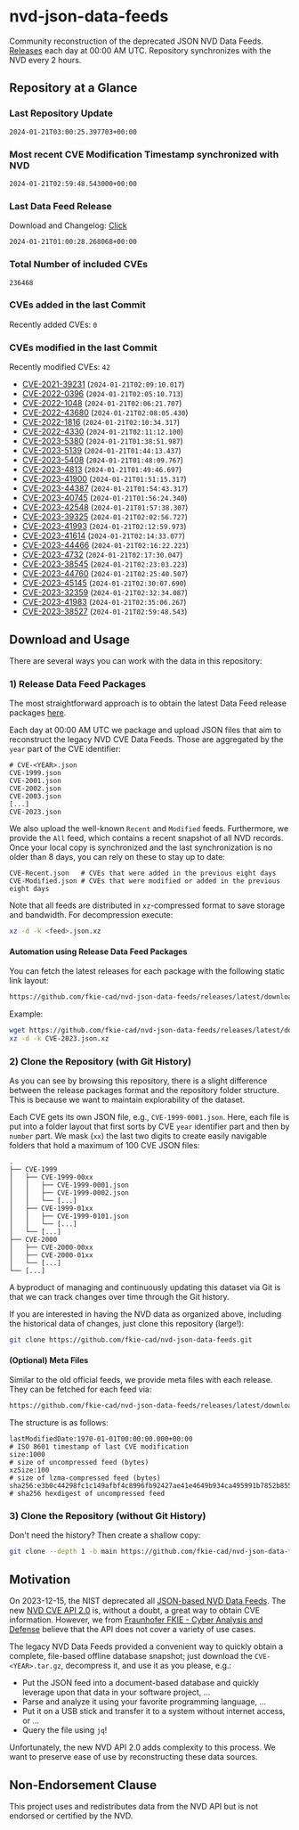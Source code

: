 # nvd-json-data-feeds

Community reconstruction of the deprecated JSON NVD Data Feeds. 
[Releases](https://github.com/fkie-cad/nvd-json-data-feeds/releases/latest) each day at 00:00 AM UTC.
Repository synchronizes with the NVD every 2 hours.

## Repository at a Glance

### Last Repository Update

```plain
2024-01-21T03:00:25.397703+00:00
```

### Most recent CVE Modification Timestamp synchronized with NVD

```plain
2024-01-21T02:59:48.543000+00:00
```

### Last Data Feed Release

Download and Changelog: [Click](https://github.com/fkie-cad/nvd-json-data-feeds/releases/latest)

```plain
2024-01-21T01:00:28.268068+00:00
```

### Total Number of included CVEs

```plain
236468
```

### CVEs added in the last Commit

Recently added CVEs: `0`



### CVEs modified in the last Commit

Recently modified CVEs: `42`

* [CVE-2021-39231](CVE-2021/CVE-2021-392xx/CVE-2021-39231.json) (`2024-01-21T02:09:10.017`)
* [CVE-2022-0396](CVE-2022/CVE-2022-03xx/CVE-2022-0396.json) (`2024-01-21T02:05:10.713`)
* [CVE-2022-1048](CVE-2022/CVE-2022-10xx/CVE-2022-1048.json) (`2024-01-21T02:06:21.707`)
* [CVE-2022-43680](CVE-2022/CVE-2022-436xx/CVE-2022-43680.json) (`2024-01-21T02:08:05.430`)
* [CVE-2022-1816](CVE-2022/CVE-2022-18xx/CVE-2022-1816.json) (`2024-01-21T02:10:34.317`)
* [CVE-2022-4330](CVE-2022/CVE-2022-43xx/CVE-2022-4330.json) (`2024-01-21T02:11:12.100`)
* [CVE-2023-5380](CVE-2023/CVE-2023-53xx/CVE-2023-5380.json) (`2024-01-21T01:38:51.987`)
* [CVE-2023-5139](CVE-2023/CVE-2023-51xx/CVE-2023-5139.json) (`2024-01-21T01:44:13.437`)
* [CVE-2023-5408](CVE-2023/CVE-2023-54xx/CVE-2023-5408.json) (`2024-01-21T01:48:09.767`)
* [CVE-2023-4813](CVE-2023/CVE-2023-48xx/CVE-2023-4813.json) (`2024-01-21T01:49:46.697`)
* [CVE-2023-41900](CVE-2023/CVE-2023-419xx/CVE-2023-41900.json) (`2024-01-21T01:51:15.317`)
* [CVE-2023-44387](CVE-2023/CVE-2023-443xx/CVE-2023-44387.json) (`2024-01-21T01:54:43.317`)
* [CVE-2023-40745](CVE-2023/CVE-2023-407xx/CVE-2023-40745.json) (`2024-01-21T01:56:24.340`)
* [CVE-2023-42548](CVE-2023/CVE-2023-425xx/CVE-2023-42548.json) (`2024-01-21T01:57:38.307`)
* [CVE-2023-39325](CVE-2023/CVE-2023-393xx/CVE-2023-39325.json) (`2024-01-21T02:02:56.727`)
* [CVE-2023-41993](CVE-2023/CVE-2023-419xx/CVE-2023-41993.json) (`2024-01-21T02:12:59.973`)
* [CVE-2023-41614](CVE-2023/CVE-2023-416xx/CVE-2023-41614.json) (`2024-01-21T02:14:33.077`)
* [CVE-2023-44466](CVE-2023/CVE-2023-444xx/CVE-2023-44466.json) (`2024-01-21T02:16:22.223`)
* [CVE-2023-4732](CVE-2023/CVE-2023-47xx/CVE-2023-4732.json) (`2024-01-21T02:17:30.047`)
* [CVE-2023-38545](CVE-2023/CVE-2023-385xx/CVE-2023-38545.json) (`2024-01-21T02:23:03.223`)
* [CVE-2023-44760](CVE-2023/CVE-2023-447xx/CVE-2023-44760.json) (`2024-01-21T02:25:40.507`)
* [CVE-2023-45145](CVE-2023/CVE-2023-451xx/CVE-2023-45145.json) (`2024-01-21T02:30:07.690`)
* [CVE-2023-32359](CVE-2023/CVE-2023-323xx/CVE-2023-32359.json) (`2024-01-21T02:32:34.087`)
* [CVE-2023-41983](CVE-2023/CVE-2023-419xx/CVE-2023-41983.json) (`2024-01-21T02:35:06.267`)
* [CVE-2023-38527](CVE-2023/CVE-2023-385xx/CVE-2023-38527.json) (`2024-01-21T02:59:48.543`)


## Download and Usage

There are several ways you can work with the data in this repository:

### 1) Release Data Feed Packages

The most straightforward approach is to obtain the latest Data Feed release packages [here](https://github.com/fkie-cad/nvd-json-data-feeds/releases/latest).

Each day at 00:00 AM UTC we package and upload JSON files that aim to reconstruct the legacy NVD CVE Data Feeds.
Those are aggregated by the `year` part of the CVE identifier:

```
# CVE-<YEAR>.json
CVE-1999.json
CVE-2001.json
CVE-2002.json
CVE-2003.json
[...]
CVE-2023.json
```

We also upload the well-known `Recent` and `Modified` feeds.
Furthermore, we provide the `All` feed, which contains a recent snapshot of all NVD records.
Once your local copy is synchronized and the last synchronization is no older than 8 days, you can rely on these to stay up to date:

```plain
CVE-Recent.json   # CVEs that were added in the previous eight days
CVE-Modified.json # CVEs that were modified or added in the previous eight days
```

Note that all feeds are distributed in `xz`-compressed format to save storage and bandwidth.
For decompression execute:

```sh
xz -d -k <feed>.json.xz
```


#### Automation using Release Data Feed Packages

You can fetch the latest releases for each package with the following static link layout:

```sh
https://github.com/fkie-cad/nvd-json-data-feeds/releases/latest/download/CVE-<YEAR>.json.xz
```

Example:

```sh
wget https://github.com/fkie-cad/nvd-json-data-feeds/releases/latest/download/CVE-2023.json.xz
xz -d -k CVE-2023.json.xz
```



### 2) Clone the Repository (with Git History)

As you can see by browsing this repository, there is a slight difference between the release packages format and the repository folder structure.
This is because we want to maintain explorability of the dataset.

Each CVE gets its own JSON file, e.g., `CVE-1999-0001.json`.
Here, each file is put into a folder layout that first sorts by CVE `year` identifier part and then by `number` part.
We mask (`xx`) the last two digits to create easily navigable folders that hold a maximum of 100 CVE JSON files:

```plain
.
├── CVE-1999
│   ├── CVE-1999-00xx
│   │   ├── CVE-1999-0001.json
│   │   ├── CVE-1999-0002.json
│   │   └── [...]
│   ├── CVE-1999-01xx
│   │   ├── CVE-1999-0101.json
│   │   └── [...]
│   └── [...]
├── CVE-2000
│   ├── CVE-2000-00xx
│   ├── CVE-2000-01xx
│   └── [...]
└── [...]
```

A byproduct of managing and continuously updating this dataset via Git is that we can track changes over time through the Git history.

If you are interested in having the NVD data as organized above, including the historical data of changes, just clone this repository (large!):

```sh
git clone https://github.com/fkie-cad/nvd-json-data-feeds.git
```

#### (Optional) Meta Files

Similar to the old official feeds, we provide meta files with each release. They can be fetched for each feed via:

```sh
https://github.com/fkie-cad/nvd-json-data-feeds/releases/latest/download/CVE-<YEAR>.meta
```

The structure is as follows:

```plain
lastModifiedDate:1970-01-01T00:00:00.000+00:00                          # ISO 8601 timestamp of last CVE modification
size:1000                                                               # size of uncompressed feed (bytes)
xzSize:100                                                              # size of lzma-compressed feed (bytes)
sha256:e3b0c44298fc1c149afbf4c8996fb92427ae41e4649b934ca495991b7852b855 # sha256 hexdigest of uncompressed feed
```


### 3) Clone the Repository (without Git History)

Don't need the history? Then create a shallow copy:

```sh
git clone --depth 1 -b main https://github.com/fkie-cad/nvd-json-data-feeds.git
```

## Motivation

On 2023-12-15, the NIST deprecated all [JSON-based NVD Data Feeds](https://nvd.nist.gov/vuln/data-feeds#divRetirementBanner-1).
The new [NVD CVE API 2.0](https://nvd.nist.gov/developers/vulnerabilities) is, without a doubt, a great way to obtain CVE information.
However, we from [Fraunhofer FKIE - Cyber Analysis and Defense](https://www.fkie.fraunhofer.de/en/departments/cad.html) believe that the API does not cover a variety of use cases.

The legacy NVD Data Feeds provided a convenient way to quickly obtain a complete, file-based offline database snapshot; just download the `CVE-<YEAR>.tar.gz`, decompress it, and use it as you please, e.g.:

* Put the JSON feed into a document-based database and quickly leverage upon that data in your software project, ...
* Parse and analyze it using your favorite programming language, ...
* Put it on a USB stick and transfer it to a system without internet access, or ...
* Query the file using `jq`!

Unfortunately, the new NVD API 2.0 adds complexity to this process.
We want to preserve ease of use by reconstructing these data sources.

## Non-Endorsement Clause

This project uses and redistributes data from the NVD API but is not endorsed or certified by the NVD.